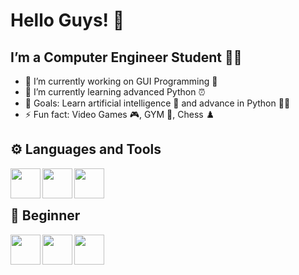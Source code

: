 # Hello Guys! 👋

## I’m a Computer Engineer Student 👨‍🎓

- 🔭 I’m currently working on GUI Programming 🔘
- 🌱 I’m currently learning advanced Python ⏰
- 🥅 Goals: Learn artificial intelligence 🧠 and advance in Python 🧑‍💻
- ⚡ Fun fact: Video Games 🎮,  GYM 🔩,  Chess ♟️

## ⚙️ Languages and Tools

<img align="left" height="48" width="48" src="https://user-images.githubusercontent.com/116388836/218730187-c39cd65d-b64c-4981-8de7-7580cff21d53.png"/>
<img align="left" height="48" width="48" src="https://user-images.githubusercontent.com/116388836/218734571-54de43c2-70ac-4c09-babc-097f23d412e3.png"/>
<img align="left" height="48" width="48" src="https://user-images.githubusercontent.com/116388836/218742258-ede7b9bc-105b-4351-8401-097865d81e48.png"/>

<br />
<br />

## 🔨 Beginner

<img align="left" height="48" width="48" src="https://user-images.githubusercontent.com/116388836/218744303-3a8c6260-8d3f-4e0d-ab89-37e2db8f108f.png"/>
<img align="left" height="48" width="48" src="https://user-images.githubusercontent.com/116388836/218744665-b4e54ebf-d7af-4daf-925f-efc68ebe2c08.png"/>
<img align="left" height="48" width="48" src="https://user-images.githubusercontent.com/116388836/218744866-a02a77d4-faf1-4dce-82d9-9f707d9677e6.png"/>
